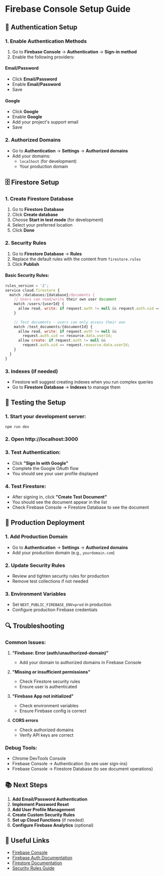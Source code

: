 # Firebase Console Setup Guide

## 🔐 Authentication Setup

### 1. Enable Authentication Methods

1. Go to **Firebase Console** → **Authentication** → **Sign-in method**
2. Enable the following providers:

#### Email/Password
- Click **Email/Password**
- Enable **Email/Password**
- Save

#### Google
- Click **Google**
- Enable **Google**
- Add your project's support email
- Save

### 2. Authorized Domains
- Go to **Authentication** → **Settings** → **Authorized domains**
- Add your domains:
  - `localhost` (for development)
  - Your production domain

## 🗄️ Firestore Setup

### 1. Create Firestore Database
1. Go to **Firestore Database**
2. Click **Create database**
3. Choose **Start in test mode** (for development)
4. Select your preferred location
5. Click **Done**

### 2. Security Rules
1. Go to **Firestore Database** → **Rules**
2. Replace the default rules with the content from `firestore.rules`
3. Click **Publish**

#### Basic Security Rules:
```javascript
rules_version = '2';
service cloud.firestore {
  match /databases/{database}/documents {
    // Users can read/write their own user document
    match /users/{userId} {
      allow read, write: if request.auth != null && request.auth.uid == userId;
    }
    
    // Test documents - users can only access their own
    match /test_documents/{documentId} {
      allow read, write: if request.auth != null && 
        request.auth.uid == resource.data.userId;
      allow create: if request.auth != null && 
        request.auth.uid == request.resource.data.userId;
    }
  }
}
```

### 3. Indexes (if needed)
- Firestore will suggest creating indexes when you run complex queries
- Go to **Firestore Database** → **Indexes** to manage them

## 🧪 Testing the Setup

### 1. Start your development server:
```bash
npm run dev
```

### 2. Open http://localhost:3000

### 3. Test Authentication:
- Click **"Sign In with Google"**
- Complete the Google OAuth flow
- You should see your user profile displayed

### 4. Test Firestore:
- After signing in, click **"Create Test Document"**
- You should see the document appear in the list
- Check Firebase Console → Firestore Database to see the document

## 🚀 Production Deployment

### 1. Add Production Domain
- Go to **Authentication** → **Settings** → **Authorized domains**
- Add your production domain (e.g., `yourdomain.com`)

### 2. Update Security Rules
- Review and tighten security rules for production
- Remove test collections if not needed

### 3. Environment Variables
- Set `NEXT_PUBLIC_FIREBASE_ENV=prod` in production
- Configure production Firebase credentials

## 🔍 Troubleshooting

### Common Issues:

1. **"Firebase: Error (auth/unauthorized-domain)"**
   - Add your domain to authorized domains in Firebase Console

2. **"Missing or insufficient permissions"**
   - Check Firestore security rules
   - Ensure user is authenticated

3. **"Firebase App not initialized"**
   - Check environment variables
   - Ensure Firebase config is correct

4. **CORS errors**
   - Check authorized domains
   - Verify API keys are correct

### Debug Tools:
- Chrome DevTools Console
- Firebase Console → Authentication (to see user sign-ins)
- Firebase Console → Firestore Database (to see document operations)

## 📚 Next Steps

1. **Add Email/Password Authentication**
2. **Implement Password Reset**
3. **Add User Profile Management**
4. **Create Custom Security Rules**
5. **Set up Cloud Functions** (if needed)
6. **Configure Firebase Analytics** (optional)

## 🔗 Useful Links

- [Firebase Console](https://console.firebase.google.com/)
- [Firebase Auth Documentation](https://firebase.google.com/docs/auth)
- [Firestore Documentation](https://firebase.google.com/docs/firestore)
- [Security Rules Guide](https://firebase.google.com/docs/firestore/security/get-started)